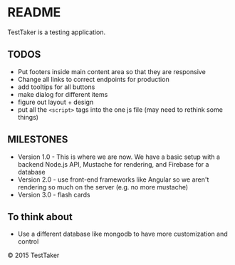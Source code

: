 # README #
TestTaker is a testing application.

## TODOS ##
- Put footers inside main content area so that they are responsive
- Change all links to correct endpoints for production
- add tooltips for all buttons
- make dialog for different items
- figure out layout + design
- put all the ```<script>``` tags into the one js file (may need to rethink some things)

## MILESTONES ##
- Version 1.0 - This is where we are now. We have a basic setup with a backend Node.js API, Mustache for rendering, and Firebase for a database
- Version 2.0 - use front-end frameworks like Angular so we aren't rendering so much on the server (e.g. no more mustache)
- Version 3.0 - flash cards

## To think about ##
- Use a different database like mongodb to have more customization and control

&copy; 2015 TestTaker
